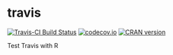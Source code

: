 # travis

[![Travis-CI Build Status](https://travis-ci.org/bunop/r-travis.svg?branch=master)](https://travis-ci.org/bunop/r-travis)
[![codecov.io](https://codecov.io/github/bunop/r-travis/coverage.svg?branch=master)](https://codecov.io/github/bunop/r-travis?branch=master)
[![CRAN version](http://www.r-pkg.org/badges/version/r-travis)](https://cran.r-project.org/package=r-travis)

Test Travis with R
